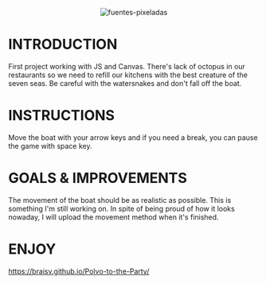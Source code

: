 
<p align="center">
  <img src="https://fontmeme.com/permalink/190906/a35222c78b7d803dd35ef1570d6244c5.png" alt="fuentes-pixeladas" border="0">
</p>

# INTRODUCTION
First project working with JS and Canvas. There's lack of octopus in our restaurants so we need to refill our kitchens with the best creature of the seven seas. Be careful with the watersnakes and don't fall off the boat.

# INSTRUCTIONS
Move the boat with your arrow keys and if you need a break, you can pause the game with space key.

# GOALS & IMPROVEMENTS
The movement of the boat should be as realistic as possible. This is something I'm still working on. In spite of being proud of how it looks nowaday, I will upload the movement method when it's finished.

# ENJOY
https://braisv.github.io/Polvo-to-the-Party/

